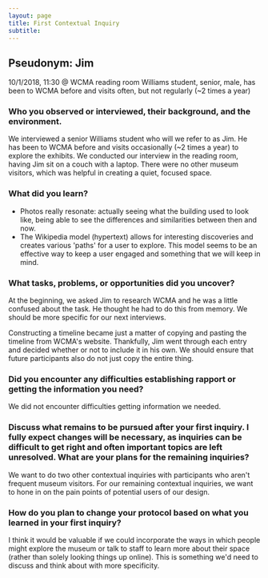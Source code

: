 ```yaml
---
layout: page
title: First Contextual Inquiry
subtitle: 
---
```

## Pseudonym: Jim 
10/1/2018, 11:30 @ WCMA reading room
Williams student, senior, male, has been to WCMA before and visits often, but not regularly (~2 times a year)

### Who you observed or interviewed, their background, and the environment.

We interviewed a senior Williams student who will we refer to as Jim. He has been to WCMA before and visits occasionally (~2 times a year) to explore the exhibits. We conducted our interview in the reading room, having Jim sit on a couch with a laptop. There were no other museum visitors, which was helpful in creating a quiet, focused space.

### What did you learn?

- Photos really resonate: actually seeing what the building used to look like, being able to see the differences and similarities between then and now.
- The Wikipedia model (hypertext) allows for interesting discoveries and creates various 'paths' for a user to explore. This model seems to be an effective way to keep a user engaged and something that we will keep in mind.

### What tasks, problems, or opportunities did you uncover?

At the beginning, we asked Jim to research WCMA and he was a little confused about the task. He thought he had to do this from memory. We should be more specific for our next interviews. 

Constructing a timeline became just a matter of copying and pasting the timeline from WCMA's website. Thankfully, Jim went through each entry and decided whether or not to include it in his own. We should ensure that future participants also do not just copy the entire thing.

### Did you encounter any difficulties establishing rapport or getting the information you need?

We did not encounter difficulties getting information we needed.

### Discuss what remains to be pursued after your first inquiry. I fully expect changes will be necessary, as inquiries can be difficult to get right and often important topics are left unresolved. What are your plans for the remaining inquiries?

We want to do two other contextual inquiries with participants who aren't frequent museum visitors. For our remaining contextual inquiries, we want to hone in on the pain points of potential users of our design. 

### How do you plan to change your protocol based on what you learned in your first inquiry?

I think it would be valuable if we could incorporate the ways in which people might explore the museum or talk to staff to learn more about their space (rather than solely looking things up online). This is something we'd need to discuss and think about with more specificity.
